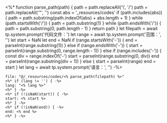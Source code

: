 <%*
function parse_path(path) {
    path = path.replaceAll('\\', '/')
    path = path.replaceAll('"', '')
    const abs = '_resources/codes'
    if (path.includes(abs)) {
        path = path.substring(path.indexOf(abs) + abs.length + 1)
    }
    while (path.startsWith('/')) {
        path = path.substring(1)
    }
    while (path.endsWith('/')) {
        path = path.substring(0, path.length - 1)
    }
    return path
}
let filepath = await tp.system.prompt('代码文件：')
let range = await tp.system.prompt('范围：', '')
let start = NaN
let end = NaN
if (range.startsWith('-')) {
    end = parseInt(range.substring(1))
} else if (range.endsWith('-')) {
    start = parseInt(range.substring(0, range.length - 1))
} else if (range.includes('-')) {
    const div = range.indexOf('-')
    start = parseInt(range.substring(0, div))
    end = parseInt(range.substring(div + 1))
} else {
    start = parseInt(range)
    end = start
}
let lang = await tp.system.prompt('语言：', '')
-%>
```reference
file: "@/_resources/codes/<% parse_path(filepath) %>"
<%* if (lang != '') { -%>
lang: "<% lang %>"
<%* } -%>
<%* if (!isNaN(start)) { -%>
start: <% start %>
<%* } -%>
<%* if (!isNaN(end)) { -%>
end: <% end %>
<%* } -%>
```